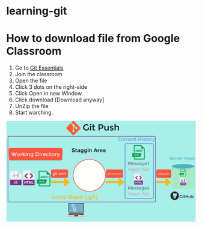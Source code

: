 # learning-git
# How to download file from Google Classroom
1. Go to [Git Essentials](https://bit.ly/3m6SlBS)
2. Join the classroom
3. Open the file 
4. Click 3 dots on the right-side
5. Click Open in new Window.
6. Click download [Download anyway]
7. UnZip the file
8. Start warching.


![](https://github.com/abdamah/learning-git/blob/master/gitworkflow3.jpg)

